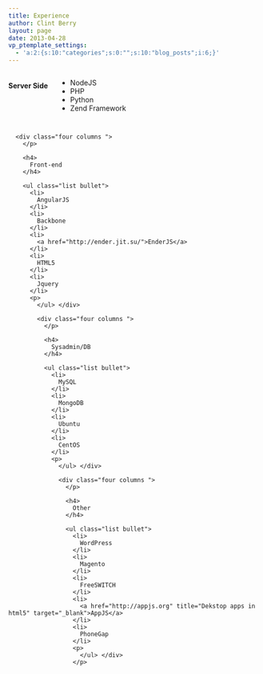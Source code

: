 ```yaml
---
title: Experience
author: Clint Berry
layout: page
date: 2013-04-28
vp_ptemplate_settings:
  - 'a:2:{s:10:"categories";s:0:"";s:10:"blog_posts";i:6;}'
---
```

<div class="four columns ">
  <h4>
    Server Side
  </h4>
  
  <ul class="list bullet">
    <li>
      NodeJS
    </li>
    <li>
      PHP
    </li>
    <li>
      Python
    </li>
    <li>
      Zend Framework
    </li>
    <p>
      </ul> </div>
      
      <div class="four columns ">
        </p> 
        
        <h4>
          Front-end
        </h4>
        
        <ul class="list bullet">
          <li>
            AngularJS
          </li>
          <li>
            Backbone
          </li>
          <li>
            <a href="http://ender.jit.su/">EnderJS</a>
          </li>
          <li>
            HTML5
          </li>
          <li>
            Jquery
          </li>
          <p>
            </ul> </div>
            
            <div class="four columns ">
              </p> 
              
              <h4>
                Sysadmin/DB
              </h4>
              
              <ul class="list bullet">
                <li>
                  MySQL
                </li>
                <li>
                  MongoDB
                </li>
                <li>
                  Ubuntu
                </li>
                <li>
                  CentOS
                </li>
                <p>
                  </ul> </div>
                  
                  <div class="four columns ">
                    </p> 
                    
                    <h4>
                      Other
                    </h4>
                    
                    <ul class="list bullet">
                      <li>
                        WordPress
                      </li>
                      <li>
                        Magento
                      </li>
                      <li>
                        FreeSWITCH
                      </li>
                      <li>
                        <a href="http://appjs.org" title="Dekstop apps in html5" target="_blank">AppJS</a>
                      </li>
                      <li>
                        PhoneGap
                      </li>
                      <p>
                        </ul> </div>
                      </p>